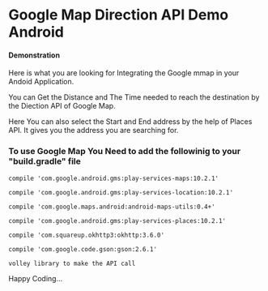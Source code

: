 <h1>Google Map Direction API Demo Android</h1>


<h4>Demonstration</h4>

<p>Here is what you are looking for Integrating the Google mmap in your Andoid Application.</p>
<p>You can Get the Distance and The Time needed to reach the destination by the Diection API of Google Map.</p>
<p>Here You can also select the Start and End address by the help of Places API. It gives you the address you are searching for.</p>



<h3>To use Google Map You Need to add the followinig to your "build.gradle" file</h3>

<p><code>compile 'com.google.android.gms:play-services-maps:10.2.1'</code></p>
<p><code>compile 'com.google.android.gms:play-services-location:10.2.1'</code></p>
<p><code>compile 'com.google.maps.android:android-maps-utils:0.4+'</code></p>
<p><code>compile 'com.google.android.gms:play-services-places:10.2.1'</code></p>
<p><code>compile 'com.squareup.okhttp3:okhttp:3.6.0'</code></p>
<p><code>compile 'com.google.code.gson:gson:2.6.1'</code></p>
<p><code>volley library to make the API call</code></p>


<p>Happy Coding...</p>
